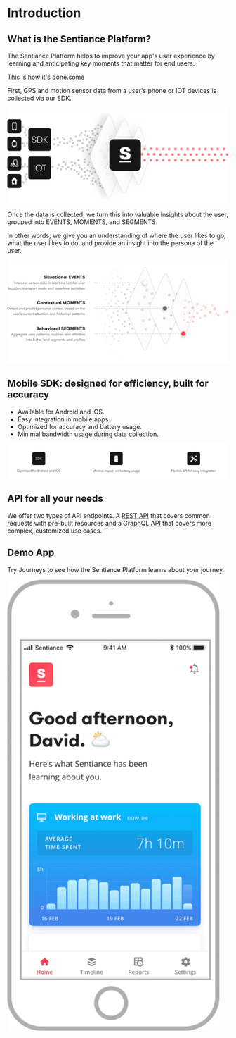# Introduction

## What is the Sentiance Platform?

The Sentiance Platform helps to improve your app's user experience by learning and anticipating key moments that matter for end users.

This is how it's done.some

First, GPS and motion sensor data from a user's phone or IOT devices is collected via our SDK.

![](.gitbook/assets/platform.png)

Once the data is collected, we turn this into valuable insights about the user, grouped into EVENTS, MOMENTS, and SEGMENTS.&#x20;

In other words, we give you an understanding of where the user likes to go, what the user likes to do, and provide an insight into the persona of the user.

![](.gitbook/assets/context-layers.png)

## Mobile SDK: designed for efficiency, built for accuracy

* Available for Android and iOS.
* Easy integration in mobile apps.
* Optimized for accuracy and battery usage.
* Minimal bandwidth usage during data collection.

![](<.gitbook/assets/Screen Shot 2018-12-17 at 4.47.30 PM.png>)

## API for all your needs

We offer two types of API endpoints. A [REST API](backend/rest-api/) that covers common requests with pre-built resources and a [GraphQL API ](backend/graphql.md)that  covers more complex, customized use cases.

## Demo App

Try Journeys to see how the Sentiance Platform learns about your journey.

![](.gitbook/assets/journeys-demo.gif)

